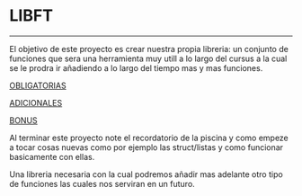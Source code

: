 # LIBFT

---

El objetivo de este proyecto es crear nuestra propia libreria: un conjunto de funciones que sera una herramienta muy utill a lo largo del cursus a la cual se le prodra ir añadiendo a lo largo del tiempo mas y mas funciones.

[OBLIGATORIAS](LIBFT%205cefede71f324981b2ab9499f9890a20/OBLIGATORIAS%209a026895953d4693ae1aa897a645ee3a.md)

[ADICIONALES](LIBFT%205cefede71f324981b2ab9499f9890a20/ADICIONALES%20966c1430047e4d74b56fb54d532c43c3.md)

[BONUS](LIBFT%205cefede71f324981b2ab9499f9890a20/BONUS%204fce27547e4a4dea9f83b5e2b4160054.md)

Al terminar este proyecto note el recordatorio de la piscina y como empeze a tocar cosas nuevas como por ejemplo las struct/listas y como funcionar basicamente con ellas.

Una libreria necesaria con la cual podremos añadir mas adelante otro tipo de funciones las cuales nos serviran en un futuro.